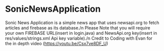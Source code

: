 # SonicNewsApplication
Sonic News Application is a simple news app that uses newsapi.org to fetch articles and firebase as its database./n
 Please Note that you will require your own FIREBASE URL(insert in login.java) and NewsApi.org key(insert in res/values/strings.xml Api key  variable)./n
 Credit to Coding with Evan for the in depth video (https://youtu.be/Csx7ve8DF_U)
